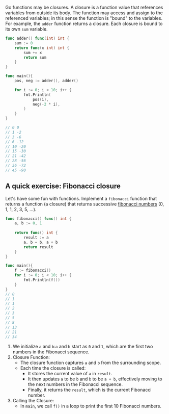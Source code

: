 Go functions may be closures. A closure is a function value that references variables from outside its body. The function may access and assign to the referenced variables; in this sense the function is "bound" to the variables.
For example, the `adder` function returns a closure. Each closure is bound to its own `sum` variable.
```go
func adder() func(int) int {
	sum := 0
	return func(x int) int {
		sum += x
		return sum
	}
}

func main(){
	pos, neg := adder(), adder()

	for i := 0; i < 10; i++ {
		fmt.Println(
			pos(i),
			neg(-2 * i),
		)
	}
}

// 0 0
// 1 -2
// 3 -6
// 6 -12
// 10 -20
// 15 -30
// 21 -42
// 28 -56
// 36 -72
// 45 -90
```

## A quick exercise: Fibonacci closure

Let's have some fun with functions.
Implement a `fibonacci` function that returns a function (a closure) that returns successive [fibonacci numbers](https://en.wikipedia.org/wiki/Fibonacci_sequence) (0, 1, 1, 2, 3, 5, ...).
```go
func fibonacci() func() int {
	a, b := 0, 1
	
	return func() int {
		result := a
		a, b = b, a + b
		return result	
	}
}

func main(){
	f := fibonacci()
	for i := 0; i < 10; i++ {
		fmt.Println(f())
	}
}
// 0
// 1
// 1
// 2
// 3
// 5
// 8
// 13
// 21
// 34
```

1. We initialize `a` and `b`:`a` and `b` start as `0` and `1`, which are the first two numbers in the Fibonacci sequence.
2. Closure Function:
	- The closure function captures `a` and `b` from the surrounding scope.
	- Each time the closure is called:
		- It stores the current value of `a` in `result`.
		- It then updates `a` to be `b` and `b` to be `a + b`, effectively moving to the next numbers in the Fibonacci sequence.
		- Finally, it returns the `result`, which is the current Fibonacci number.
3. Calling the Closure:
	- In `main`, we call `f()` in a loop to print the first 10 Fibonacci numbers.
